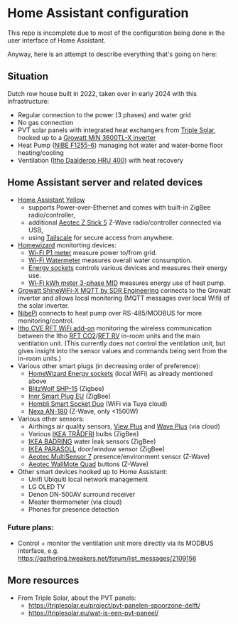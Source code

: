 # Home Assistant configuration

This repo is incomplete due to most of the configuration being done in the user
interface of Home Assistant.

Anyway, here is an attempt to describe everything that's going on here:

## Situation

Dutch row house built in 2022, taken over in early 2024 with this infrastructure:
- Regular connection to the power (3 phases) and water grid
- No gas connection
- PVT solar panels with integrated heat exchangers from [Triple Solar](https://triplesolar.eu/en/),
  hooked up to a [Growatt MIN 3600TL-X inverter](https://growatt.tech/product/growatt-min-3600-tl-x-1-phase-inverter/)
- Heat Pump ([NIBE F1255-6](https://www.nibe.eu/en-eu/products/heat-pumps/ground-source-heat-pumps/f1255))
  managing hot water and water-borne floor heating/cooling
- Ventilation ([Itho Daalderop HRU 400](https://www.ithodaalderop.nl/hru400)) with heat recovery

## Home Assistant server and related devices

- [Home Assistant Yellow](https://www.home-assistant.io/yellow/)
    - supports Power-over-Ethernet and comes with built-in ZigBee radio/controller,
    - additional [Aeotec Z Stick 5](https://aeotec.com/products/aeotec-z-stick-gen5/) Z-Wave radio/controller connected via USB,
    - using [Tailscale](https://tailscale.com) for secure access from anywhere.
- [Homewizard](https://www.homewizard.com) monitorting devices:
    - [Wi-Fi P1 meter](https://www.homewizard.com/shop/wi-fi-p1-meter-rj12-2/) measure power to/from grid.
    - [Wi-Fi Watermeter](https://www.homewizard.com/shop/wi-fi-watermeter/) measures overall water consumption.
    - [Energy sockets](https://www.homewizard.com/shop/wi-fi-energy-socket-16a-set/) controls various devices and measures their energy use.
    - [Wi-Fi kWh meter 3-phase MID](https://www.homewizard.com/shop/wi-fi-kwh-meter-3-phase/) measures energy use of heat pump.
- [Growatt ShineWiFi-X MQTT by SDR Engineering](https://www.sdr-engineering.nl/webshop/index.php?route=product/product&product_id=60) connects to the Growatt inverter and allows local monitoring (MQTT messages over local Wifi) of the solar inverter.
- [NibePi](https://github.com/anerdins/nibepi) connects to heat pump over RS-485/MODBUS for more monitoring/control.
- [Itho CVE RFT WiFi add-on](https://www.tindie.com/products/nrgwatch/itho-cve-rft-wifi-add-on/) monitoring the wireless communication between the Itho [RFT CO2](https://www.ithodaalderop.nl/nl-NL/professional/product/04-00045)/[RFT RV](https://www.ithodaalderop.nl/nl-NL/professional/product/04-00046) in-room units and the main ventilation unit. (This currently does not control the ventilation unit, but gives insight into the sensor values and commands being sent from the in-room units.)
- Various other smart plugs (in decreasing order of preference):
    - [HomeWizard Energy sockets](https://www.homewizard.com/shop/wi-fi-energy-socket-16a-set/) (local WiFi) as already mentioned above
    - [BlitzWolf SHP-15](https://www.blitzwolfeurope.com/Blitzwolf-BW-SHP15-ZigBee-3-0-Smart-Socket-220V) (Zigbee)
    - [Innr Smart Plug EU](https://www.innr.com/en/product/innr-smart-plug-eu-with-power-monitoring/) (ZigBee)
    - [Hombli Smart Socket Duo](https://www.hombli.com/products/smart-socket-duo/) (WiFi via Tuya cloud)
    - [Nexa AN-180](https://nexa.se/smarta-hem/z-wave/an-180) (Z-Wave, only <1500W)
- Various other sensors:
    - Airthings air quality sensors, [View Plus](https://www.airthings.com/view-plus) and [Wave Plus](https://www.airthings.com/wave-plus) (via cloud)
    - Various [IKEA TRÅDFRI]() bulbs (ZigBee)
    - [IKEA BADRING](https://www.ikea.com/nl/en/p/badring-water-leakage-sensor-smart-60504352/) water leak sensors (ZigBee)
    - [IKEA PARASOLL](https://www.ikea.com/nl/en/p/parasoll-door-window-sensor-smart-white-80504308/) door/window sensor (ZigBee)
    - [Aeotec MultiSensor 7](https://aeotec.com/products/aeotec-multi-sensor-6/) presence/environment sensor (Z-Wave)
    - [Aeotec WallMote Quad](https://aeotec.com/products/aeotec-wallmote-quad/) buttons (Z-Wave)
- Other smart devices hooked up to Home Assistant:
    - Unifi Ubiquiti local network management
    - LG OLED TV
    - Denon DN-500AV surround receiver
    - Meater thermometer (via cloud)
    - Phones for presence detection

### Future plans:
- Control + monitor the ventilation unit more directly via its MODBUS interface, e.g. https://gathering.tweakers.net/forum/list_messages/2109156

## More resources

- From Triple Solar, about the PVT panels:
    - https://triplesolar.eu/project/pvt-panelen-spoorzone-delft/
    - https://triplesolar.eu/wat-is-een-pvt-paneel/
